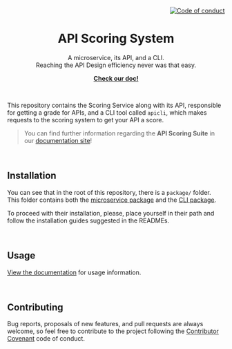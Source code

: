 <!--
SPDX-FileCopyrightText: 2023 Industria de Diseño Textil S.A. INDITEX

SPDX-License-Identifier: Apache-2.0
-->

<p align="right">
    <a href="CODE_OF_CONDUCT.md"><img src="https://img.shields.io/badge/Contributor%20Covenant-2.1-4baaaa.svg" alt="Code of conduct"></a>
</p>

<p align="center">
    <h1 align="center">API Scoring System</h1>
    <p align="center">A microservice, its API, and a CLI.<br>Reaching the API Design efficiency never was that easy.</p>
    <p align="center"><strong><a href="https://inditextech.github.io/api-scoring-doc/">Check our doc!</a></strong></p>
    <br>
</p>

This repository contains the Scoring Service along with its API, responsible for getting a grade for APIs, and a CLI tool called `apicli`, which makes requests to the scoring system to get your API a score.

> You can find further information regarding the **API Scoring Suite** in our [documentation site](https://inditextech.github.io/api-scoring-doc/)!

<br>

## Installation

You can see that in the root of this repository, there is a `package/` folder. This folder contains both the [microservice package](/packages/certification-service) and the [CLI package](/packages/api-cli#apicli---cli).

To proceed with their installation, please, place yourself in their path and follow the installation guides suggested in the READMEs.

<br>

## Usage

[View the documentation](https://inditextech.github.io/api-scoring-doc/) for usage information.

<br>

## Contributing

Bug reports, proposals of new features, and pull requests are always welcome, so feel free to contribute to the project following the [Contributor Covenant](http://contributor-covenant.org) code of conduct.
